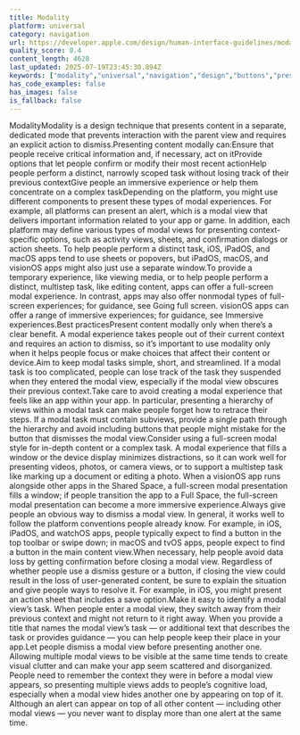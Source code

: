 ```yaml
---
title: Modality
platform: universal
category: navigation
url: https://developer.apple.com/design/human-interface-guidelines/modality
quality_score: 0.4
content_length: 4628
last_updated: 2025-07-19T23:45:30.894Z
keywords: ["modality","universal","navigation","design","buttons","presentation","visual"]
has_code_examples: false
has_images: false
is_fallback: false
---
```


ModalityModality is a design technique that presents content in a separate, dedicated mode that prevents interaction with the parent view and requires an explicit action to dismiss.Presenting content modally can:Ensure that people receive critical information and, if necessary, act on itProvide options that let people confirm or modify their most recent actionHelp people perform a distinct, narrowly scoped task without losing track of their previous contextGive people an immersive experience or help them concentrate on a complex taskDepending on the platform, you might use different components to present these types of modal experiences. For example, all platforms can present an alert, which is a modal view that delivers important information related to your app or game. In addition, each platform may define various types of modal views for presenting context-specific options, such as activity views, sheets, and confirmation dialogs or action sheets. To help people perform a distinct task, iOS, iPadOS, and macOS apps tend to use sheets or popovers, but iPadOS, macOS, and visionOS apps might also just use a separate window.To provide a temporary experience, like viewing media, or to help people perform a distinct, multistep task, like editing content, apps can offer a full-screen modal experience. In contrast, apps may also offer nonmodal types of full-screen experiences; for guidance, see Going full screen. visionOS apps can offer a range of immersive experiences; for guidance, see Immersive experiences.Best practicesPresent content modally only when there’s a clear benefit. A modal experience takes people out of their current context and requires an action to dismiss, so it’s important to use modality only when it helps people focus or make choices that affect their content or device.Aim to keep modal tasks simple, short, and streamlined. If a modal task is too complicated, people can lose track of the task they suspended when they entered the modal view, especially if the modal view obscures their previous context.Take care to avoid creating a modal experience that feels like an app within your app. In particular, presenting a hierarchy of views within a modal task can make people forget how to retrace their steps. If a modal task must contain subviews, provide a single path through the hierarchy and avoid including buttons that people might mistake for the button that dismisses the modal view.Consider using a full-screen modal style for in-depth content or a complex task. A modal experience that fills a window or the device display minimizes distractions, so it can work well for presenting videos, photos, or camera views, or to support a multistep task like marking up a document or editing a photo. When a visionOS app runs alongside other apps in the Shared Space, a full-screen modal presentation fills a window; if people transition the app to a Full Space, the full-screen modal presentation can become a more immersive experience.Always give people an obvious way to dismiss a modal view. In general, it works well to follow the platform conventions people already know. For example, in iOS, iPadOS, and watchOS apps, people typically expect to find a button in the top toolbar or swipe down; in macOS and tvOS apps, people expect to find a button in the main content view.When necessary, help people avoid data loss by getting confirmation before closing a modal view. Regardless of whether people use a dismiss gesture or a button, if closing the view could result in the loss of user-generated content, be sure to explain the situation and give people ways to resolve it. For example, in iOS, you might present an action sheet that includes a save option.Make it easy to identify a modal view’s task. When people enter a modal view, they switch away from their previous context and might not return to it right away. When you provide a title that names the modal view’s task — or additional text that describes the task or provides guidance — you can help people keep their place in your app.Let people dismiss a modal view before presenting another one. Allowing multiple modal views to be visible at the same time tends to create visual clutter and can make your app seem scattered and disorganized. People need to remember the context they were in before a modal view appears, so presenting multiple views adds to people’s cognitive load, especially when a modal view hides another one by appearing on top of it. Although an alert can appear on top of all other content — including other modal views — you never want to display more than one alert at the same time.
